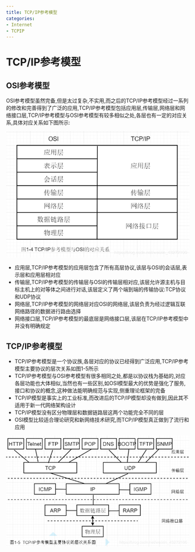 ```yaml
---
title: TCP/IP参考模型
categories:
- Internet
- TCPIP
---
```

# TCP/IP参考模型

## OSI参考模型

OSI参考模型虽然完备,但是太过复杂,不实用,而之后的TCP/IP参考模型经过一系列的修改和完善得到了广泛的应用,TCP/IP参考模型包括应用层,传输层,网络层和网络接口层,TCP/IP参考模型与OSI参考模型有较多相似之处,各层也有一定的对应关系,具体对应关系如下图所示:

![2019042317573274](https://raw.githubusercontent.com/LuShan123888/Files/main/Pictures/2020-12-10-zrXt8dNwZ21Olc9.png)

- 应用层,TCP/IP参考模型的应用层包含了所有高层协议,该层与OSI的会话层,表示层和应用层相对应
- 传输层,TCP/IP参考模型的传输层与OSI的传输层相对应,该层允许源主机与目标主机上的对等体之间进行对话,该层定义了两个端到端的传输协议:TCP协议和UDP协议
- 网络层,TCP/IP参考模型的网络层对应OSI的网络层,该层负责为经过逻辑互联网络路径的数据进行路由选择
- 网络接口层,TCP/IP参考模型的最底层是网络接口层,该层在TCP/IP参考模型中并没有明确规定

## TCP/IP参考模型

- TCP/IP参考模型是一个协议族,各层对应的协议已经得到广泛应用,TCP/IP参考模型主要协议的层次关系如图1-5所示
- TCP/IP参考模型与OSI参考模型有很多相同之处,都是以协议栈为基础的,对应各层功能也大体相似,当然也有一些区别,如OSI模型最大的优势是强化了服务,接口和协议的概念,这种做法能明确规范与实现,侧重理论框架的完备
- TCP/IP模型是事实上的工业标准,而改进后的TCP/IP模型却没有做到,因此其不适用于新一代网络架构设计
- TCP/IP模型没有区分物理层和数据链路层这两个功能完全不同的层
- OSI模型比较适合理论研究和新网络技术研究,而TCP/IP模型真正做到了流行和应用

![20190423192449566](https://raw.githubusercontent.com/LuShan123888/Files/main/Pictures/2020-12-10-20190423192449566.PNG)